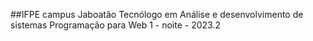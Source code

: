 ##IFPE campus Jaboatão
Tecnólogo em Análise e desenvolvimento de sistemas
Programação para Web 1 - noite - 2023.2
